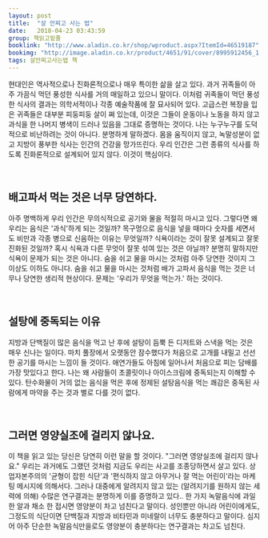 ```yaml
---
layout: post
title:  "살 안찌고 사는 법"
date:   2018-04-23 03:43:59
group: 책읽고밑줄
booklink: "http://www.aladin.co.kr/shop/wproduct.aspx?ItemId=46519187"
bookimg: "http://image.aladin.co.kr/product/4651/91/cover/8995912456_1.jpg"
tags: 살안찌고사는법 책
---
```


현대인은 역사적으로나 진화론적으로나 매우 특이한 삶을 살고 있다. 과거 귀족들이 아주 가끔식 먹던 풍성한 식사를 거의 매일하고 있으니 말이다. 이처럼 귀족들이 먹던 풍성한 식사의 결과는 의학서적이나 각종 예술작품에 잘 묘사되어 있다. 고급스런 복장을 입은 귀족들은 대부분 피둥피둥 살이 쪄 있는데, 이것은 그들이 운동이나 노동을 하지 않고 과식을 한 나머지 병색이 드러나 있음을 그대로 증명하는 것이다. 나는 누구누구를 도덕적으로 비난하려는 것이 아니다. 분명하게 말하겠다. 몸을 움직이지 않고, 녹말성분이 없고 지방이 풍부한 식사는 인간의 건강을 망가뜨린다. 우리 인간은 그런 종류의 식사를 하도록 진화론적으로 설계되어 있지 않다. 이것이 핵심이다. 

<br/>

## 배고파서 먹는 것은 너무 당연하다. 

아주 명백하게 우리 인간은 무의식적으로 공기와 물을 적절히 마시고 있다. 그렇다면 왜 우리는 음식은 '과식'하게 되는 것일까? 목구멍으로 음식을 넣을 때마다 숫자를 세면서도 비만과 각종 병으로 신음하는 이유는 무엇일까? 식욕이라는 것이 잘못 설계되고 잘못 진화된 것일까? 혹시 식욕과 다른 무엇이 잘못 섞여 있는 것은 아닐까? 분명히 말하지만 식욕이 문제가 되는 것은 아니다. 숨을 쉬고 물을 마시는 것처럼 아주 당연한 것이지 그 이상도 이하도 아니다. 숨을 쉬고 물을 마시는 것처럼 배가 고파서 음식을 먹는 것은 너무나 당연한 생리적 현상이다. 문제는 '우리가 무엇을 먹는가.' 하는 것이다. 

<br/>

## 설탕에 중독되는 이유

지방과 단백질이 많은 음식을 먹고 난 후에 설탕이 듬뿍 든 디저트와 스낵을 먹는 것은 매우 신나는 일이다. 마치 풀장에서 오랫동안 잠수했다가 처음으로 고개를 내밀고 선선한 공기를 마시는 느낌이 들 것이다. 애연가들도 아침에 일어나서 처음으로 피는 담배를 가장 맛있다고 한다. 나는 왜 사람들이 초콜릿이나 아이스크림에 중독되는지 이해할 수 있다. 탄수화물이 거의 없는 음식을 먹은 후에 정제된 설탕음식을 먹는 쾌감은 중독된 사람에게 마약을 주는 것과 별로 다를 것이 없다. 

<br/>

## 그러면 영양실조에 걸리지 않나요.

이 책을 읽고 있는 당신은 당연히 이런 말을 할 것이다. "그러면 영양실조에 걸리지 않나요." 우리는 과거에도 그랬던 것처럼 지금도 우리는 사고를 조종당하면서 살고 있다. 상업자본주의의 '균형이 잡힌 식단'과 '편식하지 않고 아무거나 잘 먹는 어린이'라는 마케팅 메시지에 의해서다. 그러나 대중에게 알려지지 않고 있는 (알려지기를 원하지 않는 세력에 의해) 수많은 연구결과는 분명하게 이를 증명하고 있다.. 한 가지 녹말음식에 과일 한 알과 채소 한 접시면 영양분이 차고 넘친다고 말이다. 성인뿐만 아니라 어린이에게도, 그정도의 식단이면 단백질과 지방과 비타민과 미네랄이 너무도 충분하다고 말이다. 심지어 아주 단순한 녹말음식만을로도 영양분이 충분하다는 연구결과는 차고도 넘친다. 

<br/>
